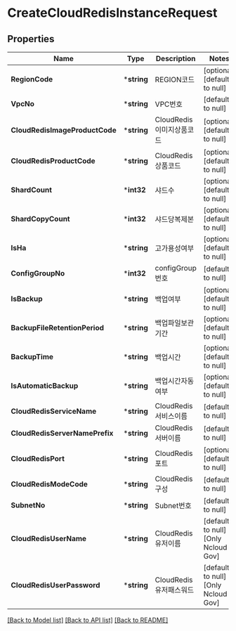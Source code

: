 # CreateCloudRedisInstanceRequest

## Properties
Name | Type | Description | Notes
------------ | ------------- | ------------- | -------------
**RegionCode** | ***string** | REGION코드 | [optional] [default to null]
**VpcNo** | ***string** | VPC번호 | [default to null]
**CloudRedisImageProductCode** | ***string** | CloudRedis이미지상품코드 | [optional] [default to null]
**CloudRedisProductCode** | ***string** | CloudRedis상품코드 | [optional] [default to null]
**ShardCount** | ***int32** | 샤드수 | [optional] [default to null]
**ShardCopyCount** | ***int32** | 샤드당복제본 | [optional] [default to null]
**IsHa** | ***string** | 고가용성여부 | [optional] [default to null]
**ConfigGroupNo** | ***int32** | configGroup번호 | [default to null]
**IsBackup** | ***string** | 백업여부 | [optional] [default to null]
**BackupFileRetentionPeriod** | ***string** | 백업파일보관기간 | [optional] [default to null]
**BackupTime** | ***string** | 백업시간 | [optional] [default to null]
**IsAutomaticBackup** | ***string** | 백업시간자동여부 | [optional] [default to null]
**CloudRedisServiceName** | ***string** | CloudRedis서비스이름 | [default to null]
**CloudRedisServerNamePrefix** | ***string** | CloudRedis서버이름 | [default to null]
**CloudRedisPort** | ***string** | CloudRedis포트 | [optional] [default to null]
**CloudRedisModeCode** | ***string** | CloudRedis구성 | [default to null]
**SubnetNo** | ***string** | Subnet번호 | [default to null]
**CloudRedisUserName** | ***string** | CloudRedis유저이름 | [default to null] [Only Ncloud Gov]
**CloudRedisUserPassword** | ***string** | CloudRedis유저패스워드 | [default to null] [Only Ncloud Gov] 
[[Back to Model list]](../README.md#documentation-for-models) [[Back to API list]](../README.md#documentation-for-api-endpoints) [[Back to README]](../README.md)


